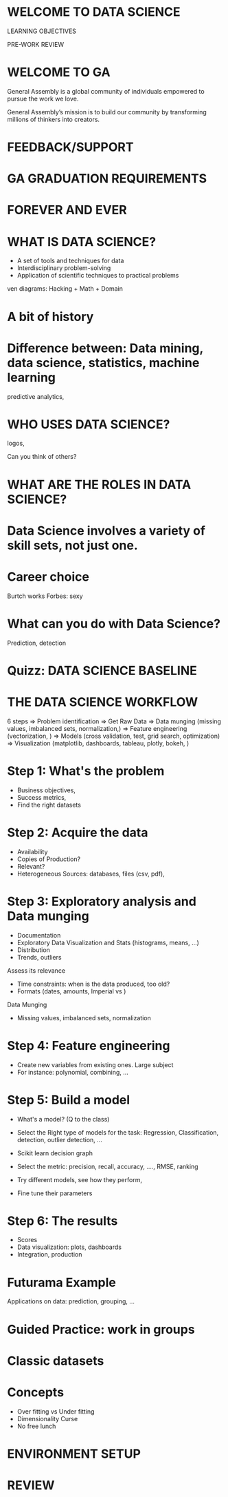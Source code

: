<!-- - - - - - - - - - - - - - - - - - - - - - - - - - - - - - - - - - - - - - -
    I. Course Intro 5 + 2
- - - - - - - - - - - - - - - - - - - - - - - - - - - - - - - - - - - - - - - -->

# WELCOME TO DATA SCIENCE

LEARNING OBJECTIVES

PRE-WORK REVIEW

# WELCOME TO GA

General Assembly is a global community of individuals empowered to pursue the work we love.

General Assembly’s mission is to build our community by transforming millions of thinkers into creators.

# FEEDBACK/SUPPORT

# GA GRADUATION REQUIREMENTS

# FOREVER AND EVER

<!-- - - - - - - - - - - - - - - - - - - - - - - - - - - - - - - - - - - - - - -
    II. What is Data Science 6+1
- - - - - - - - - - - - - - - - - - - - - - - - - - - - - - - - - - - - - - - -->

# WHAT IS DATA SCIENCE?

* A set of tools and techniques for data
* Interdisciplinary problem-solving
* Application of scientific techniques to practical problems

ven diagrams: Hacking + Math + Domain
# A bit of history

# Difference between: Data mining, data science, statistics, machine learning
predictive analytics,

# WHO USES DATA SCIENCE?

logos,

Can you think of others?

# WHAT ARE THE ROLES IN DATA SCIENCE?

# Data Science involves a variety of skill sets, not just one.

# Career choice
Burtch works
Forbes: sexy

# What can you do with Data Science?

Prediction, detection

# Quizz: DATA SCIENCE BASELINE

<!-- - - - - - - - - - - - - - - - - - - - - - - - - - - - - - - - - - - - - - -
    III. Data Science Workflow
- - - - - - - - - - - - - - - - - - - - - - - - - - - - - - - - - - - - - - - -->

# THE DATA SCIENCE WORKFLOW
 6 steps
=> Problem identification
=> Get Raw Data
=> Data munging (missing values, imbalanced sets, normalization,)
=> Feature engineering (vectorization, )
=> Models (cross validation, test, grid search, optimization)
=> Visualization (matplotlib, dashboards, tableau, plotly, bokeh, )

# Step 1: What's the problem

* Business objectives,
* Success metrics,
* Find the right datasets

# Step 2: Acquire the data

* Availability
* Copies of Production?
* Relevant?
* Heterogeneous Sources: databases, files (csv, pdf),

# Step 3: Exploratory analysis and Data munging

* Documentation
* Exploratory Data Visualization and Stats (histograms, means, ...)
* Distribution
* Trends, outliers

Assess its relevance

* Time constraints: when is the data produced, too old?
* Formats (dates, amounts, Imperial vs )

Data Munging

* Missing values, imbalanced sets, normalization

# Step 4: Feature engineering

* Create new variables from existing ones. Large subject
* For instance: polynomial, combining, ...

# Step 5: Build a model

* What's a model? (Q to the class)

* Select the Right type of models for the task: Regression, Classification, detection, outlier detection, ...
* Scikit learn decision graph

* Select the metric: precision, recall, accuracy, ...., RMSE, ranking
* Try different models, see how they perform,
* Fine tune their parameters

# Step 6: The results

* Scores
* Data visualization: plots, dashboards
* Integration, production

# Futurama Example
Applications on data: prediction, grouping, ...

# Guided Practice: work in groups

<!-- - - - - - - - - - - - - - - - - - - - - - - - - - - - - - - - - - - - - - -
    III. Extras
- - - - - - - - - - - - - - - - - - - - - - - - - - - - - - - - - - - - - - - -->

# Classic datasets

# Concepts

* Over fitting vs Under fitting
* Dimensionality Curse
* No free lunch

<!-- - - - - - - - - - - - - - - - - - - - - - - - - - - - - - - - - - - - - - -
    III. ENVIRONMENT SETUP
- - - - - - - - - - - - - - - - - - - - - - - - - - - - - - - - - - - - - - - -->
# ENVIRONMENT SETUP

# REVIEW

